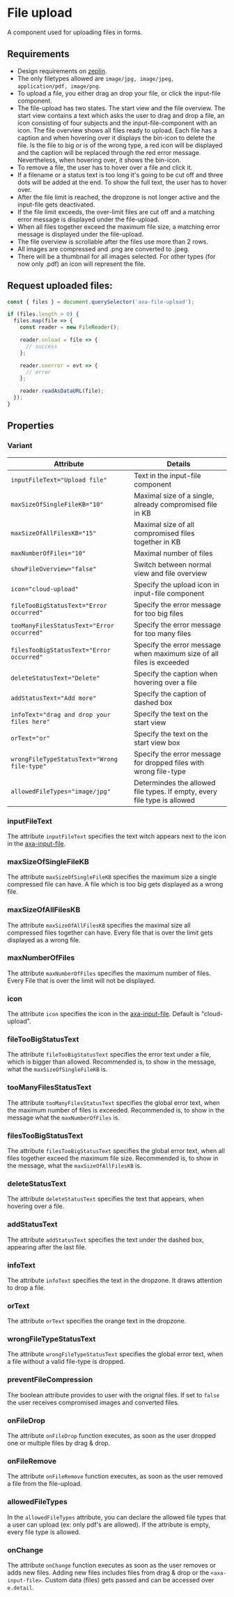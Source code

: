 # File upload

A component used for uploading files in forms.

## Requirements

- Design requirements on [zeplin](https://zpl.io/2ZrKE7G).
- The only filetypes allowed are `image/jpg, image/jpeg, application/pdf, image/png`.
- To upload a file, you either drag an drop your file, or click the input-file component.
- The file-upload has two states. The start view and the file overview. The start view contains a text which asks the user to drag and drop a file, an icon consisting of four subjects and the input-file-component with an icon. The file overview shows all files ready to upload. Each file has a caption and when hovering over it displays the bin-icon to delete the file. Is the file to big or is of the wrong type, a red icon will be displayed and the caption will be replaced through the red error message. Nevertheless, when hovering over, it shows the bin-icon.
- To remove a file, the user has to hover over a file and click it.
- If a filename or a status text is too long it's going to be cut off and three dots will be added at the end. To show the full text, the user has to hover over.
- After the file limit is reached, the dropzone is not longer active and the input-file gets deactivated.
- If the file limit exceeds, the over-limit files are cut off and a matching error message is displayed under the file-upload.
- When all files together exceed the maximum file size, a matching error message is displayed under the file-upload.
- The file overview is scrollable after the files use more than 2 rows.
- All images are compressed and .png are converted to .jpeg.
- There will be a thumbnail for all images selected. For other types (for now only .pdf) an icon will represent the file.

## Request uploaded files:

```js
const { files } = document.querySelector('axa-file-upload');

if (files.length > 0) {
  files.map(file => {
    const reader = new FileReader();

    reader.onload = file => {
      // success
    };

    reader.onerror = evt => {
      // error
    };

    reader.readAsDataURL(file);
  });
}
```

## Properties

### Variant

| Attribute                                   | Details                                                                  |
| ------------------------------------------- | ------------------------------------------------------------------------ |
| `inputFileText="Upload file"`               | Text in the input-file component                                         |
| `maxSizeOfSingleFileKB="10"`                | Maximal size of a single, already compromised file in KB                 |
| `maxSizeOfAllFilesKB="15"`                  | Maximal size of all compromised files together in KB                     |
| `maxNumberOfFiles="10"`                     | Maximal number of files                                                  |
| `showFileOverview="false"`                  | Switch between normal view and file overview                             |
| `icon="cloud-upload"`                       | Specify the upload icon in input-file component                          |
| `fileTooBigStatusText="Error occurred"`     | Specify the error message for too big files                              |
| `tooManyFilesStatusText="Error occurred"`   | Specify the error message for too many files                             |
| `filesTooBigStatusText="Error occurred"`    | Specify the error message when maximum size of all files is exceeded     |
| `deleteStatusText="Delete"`                 | Specify the caption when hovering over a file                            |
| `addStatusText="Add more"`                  | Specify the caption of dashed box                                        |
| `infoText="drag and drop your files here"`  | Specify the text on the start view                                       |
| `orText="or"`                               | Specify the text on the start view box                                   |
| `wrongFileTypeStatusText="Wrong file-type"` | Specify the error message for dropped files with wrong file-type         |
| `allowedFileTypes="image/jpg"`              | Determindes the allowed file types. If empty, every file type is allowed |

### inputFileText

The attribute `inputFileText` specifies the text witch appears next to the icon in the [axa-input-file](https://github.com/axa-ch-webhub-cloud/pattern-library/blob/develop/src/components/10-atoms/input-file/README.md).

### maxSizeOfSingleFileKB

The attribute `maxSizeOfSingleFileKB` specifies the maximum size a single compressed file can have. A file which is too big gets displayed as a wrong file.

### maxSizeOfAllFilesKB

The attribute `maxSizeOfAllFilesKB` specifies the maximal size all compressed files together can have. Every file that is over the limit gets displayed as a wrong file.

### maxNumberOfFiles

The attribute `maxNumberOfFiles` specifies the maximum number of files. Every File that is over the limit will not be displayed.

### icon

The attribute `icon` specifies the icon in the [axa-input-file](https://github.com/axa-ch-webhub-cloud/pattern-library/blob/develop/src/components/10-atoms/input-file/README.md). Default is "cloud-upload".

### fileTooBigStatusText

The attribute `fileTooBigStatusText` specifies the error text under a file, which is bigger than allowed. Recommended is, to show in the message, what the `maxSizeOfSingleFileKB` is.

### tooManyFilesStatusText

The attribute `tooManyFilesStatusText` specifies the global error text, when the maximum number of files is exceeded. Recommended is, to show in the message what the `maxNumberOfFiles` is.

### filesTooBigStatusText

The attribute `filesTooBigStatusText` specifies the global error text, when all files together exceed the maximum file size.
Recommended is, to show in the message, what the `maxSizeOfAllFilesKB` is.

### deleteStatusText

The attribute `deleteStatusText` specifies the text that appears, when hovering over a file.

### addStatusText

The attribute `addStatusText` specifies the text under the dashed box, appearing after the last file.

### infoText

The attribute `infoText` specifies the text in the dropzone. It draws attention to drop a file.

### orText

The attribute `orText` specifies the orange text in the dropzone.

### wrongFileTypeStatusText

The attribute `wrongFileTypeStatusText` specifies the global error text, when a file without a valid file-type is dropped.

### preventFileCompression

The boolean attribute provides to user with the orignal files. If set to `false` the user receives compromised images and converted files.

### onFileDrop

The attribute `onFileDrop` function executes, as soon as the user dropped one or multiple files by drag & drop.

### onFileRemove

The attribute `onFileRemove` function executes, as soon as the user removed a file from the file-upload.

### allowedFileTypes

In the `allowedFileTypes` attribute, you can declare the allowed file types that a user can upload (ex: only pdf's are allowed). If the attribute is empty, every file type is allowed.

### onChange

The attribute `onChange` function executes as soon as the user removes or adds new files. Adding new files includes files from drag & drop or the `<axa-input-file>`. Custom data (files) gets passed and can be accessed over `e.detail`.
